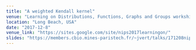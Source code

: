 ```yaml
---
title: "A weighted Kendall kernel"
venue: "Learning on Distributions, Functions, Graphs and Groups workship, NeurIPS'17"
location: "Long Beach, USA"
date: "2017-12-8"
venue_link: "https://sites.google.com/site/nips2017learningon/"
slides: "https://members.cbio.mines-paristech.fr/~jvert/talks/171208nips/nips.pdf"
---
```

